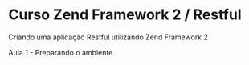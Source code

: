 # Curso Zend Framework 2 / Restful

Criando uma aplicação Restful utilizando Zend Framework 2

Aula 1 - Preparando o ambiente
